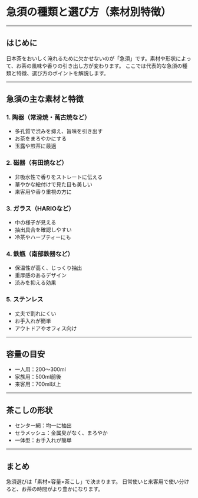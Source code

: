 # 急須の種類と選び方（素材別特徴）

---

## はじめに
日本茶をおいしく淹れるために欠かせないのが「急須」です。素材や形状によって、お茶の風味や香りの引き出し方が変わります。
ここでは代表的な急須の種類と特徴、選び方のポイントを解説します。

---

## 急須の主な素材と特徴

### 1. 陶器（常滑焼・萬古焼など）
- 多孔質で渋みを抑え、旨味を引き出す
- お茶をまろやかにする
- 玉露や煎茶に最適

### 2. 磁器（有田焼など）
- 非吸水性で香りをストレートに伝える
- 華やかな絵付けで見た目も美しい
- 来客用や香り重視の方に

### 3. ガラス（HARIOなど）
- 中の様子が見える
- 抽出具合を確認しやすい
- 冷茶やハーブティーにも

### 4. 鉄瓶（南部鉄器など）
- 保温性が高く、じっくり抽出
- 重厚感のあるデザイン
- 渋みを抑える効果

### 5. ステンレス
- 丈夫で割れにくい
- お手入れが簡単
- アウトドアやオフィス向け

---

## 容量の目安
- 一人用：200〜300ml
- 家族用：500ml前後
- 来客用：700ml以上

---

## 茶こしの形状
- センター網：均一に抽出
- セラメッシュ：金属臭がなく、まろやか
- 一体型：お手入れが簡単

---

## まとめ
急須選びは「素材×容量×茶こし」で決まります。
日常使いと来客用で使い分けると、お茶の時間がより豊かになります。
